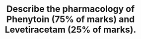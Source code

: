 ---
title: "Describe the pharmacology of Phenytoin (75% of marks) and Levetiracetam (25% of marks)."
entityType: SAQ
exam: PEX
college: CICM
year: 2014
sitting: B
question: 02
passRate: 35
EC_extraCredit:
- "Better answers were able to distil major issues such as the narrow therapeutic window for phenytoin or the potential clinical impact of differing ordered kinetics or altered metabolism."
EC_errorsCommon:
- "The knowledge of phenytoin was often superficial and many answers were too brief and didn’t adequately cover the required material."
- "The knowledge around levetiracetam seemed very limited with many candidates guessing (incorrectly) what the pharmacokinetics might be."
- "Candidates are reminded to read each question carefully; levetiracetam should not be confused with levosimendin."
---